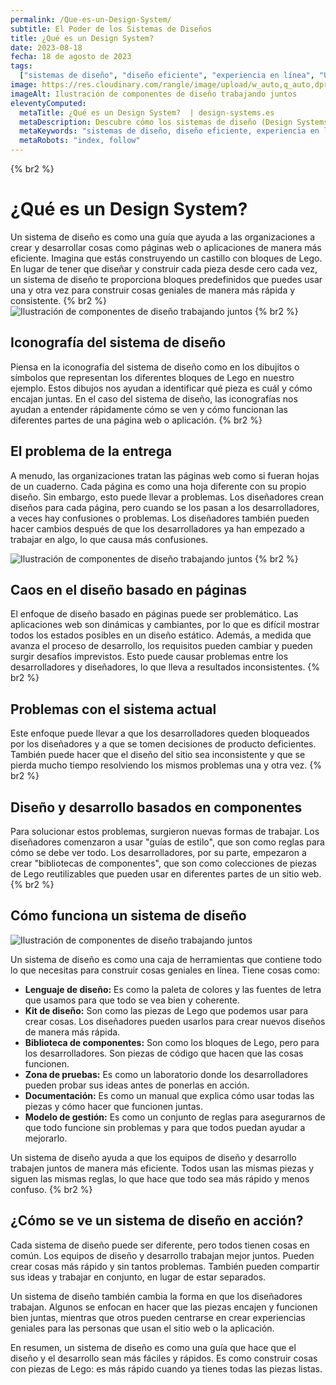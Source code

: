 ```yaml
---
permalink: /Que-es-un-Design-System/
subtitle: El Poder de los Sistemas de Diseños
title: ¿Qué es un Design System?
date: 2023-08-18
fecha: 18 de agosto de 2023
tags:
  ["sistemas de diseño", "diseño eficiente", "experiencia en línea", "UI", "UX"]
image: https://res.cloudinary.com/rangle/image/upload/w_auto,q_auto,dpr_auto,f_auto/v1659118861/rangle.io/blogs/what-is-a-design-system/feature-photo.png
imageAlt: Ilustración de componentes de diseño trabajando juntos
eleventyComputed:
  metaTitle: ¿Qué es un Design System?  | design-systems.es
  metaDescription: Descubre cómo los sistemas de diseño (Design Systems) pueden mejorar la eficiencia del diseño y crear experiencias en línea excepcionales. ¡Optimiza tu sitio web hoy mismo!
  metaKeywords: "sistemas de diseño, diseño eficiente, experiencia en línea, UI, UX"
  metaRobots: "index, follow"
---
```


{% br2 %}

# ¿Qué es un Design System?

Un sistema de diseño es como una guía que ayuda a las organizaciones a crear y desarrollar cosas como páginas web o aplicaciones de manera más eficiente. Imagina que estás construyendo un castillo con bloques de Lego. En lugar de tener que diseñar y construir cada pieza desde cero cada vez, un sistema de diseño te proporciona bloques predefinidos que puedes usar una y otra vez para construir cosas geniales de manera más rápida y consistente.
{% br2 %}
![Ilustración de componentes de diseño trabajando juntos](https://res.cloudinary.com/rangle/image/upload/w_auto,q_auto,dpr_auto,f_auto/v1659118861/rangle.io/blogs/what-is-a-design-system/feature-photo.png)
{% br2 %}

## Iconografía del sistema de diseño

Piensa en la iconografía del sistema de diseño como en los dibujitos o símbolos que representan los diferentes bloques de Lego en nuestro ejemplo. Estos dibujos nos ayudan a identificar qué pieza es cuál y cómo encajan juntas. En el caso del sistema de diseño, las iconografías nos ayudan a entender rápidamente cómo se ven y cómo funcionan las diferentes partes de una página web o aplicación.
{% br2 %}

## El problema de la entrega

A menudo, las organizaciones tratan las páginas web como si fueran hojas de un cuaderno. Cada página es como una hoja diferente con su propio diseño. Sin embargo, esto puede llevar a problemas. Los diseñadores crean diseños para cada página, pero cuando se los pasan a los desarrolladores, a veces hay confusiones o problemas. Los diseñadores también pueden hacer cambios después de que los desarrolladores ya han empezado a trabajar en algo, lo que causa más confusiones.

![Ilustración de componentes de diseño trabajando juntos](https://res.cloudinary.com/rangle/image/upload/w_auto,q_auto,dpr_auto,f_auto/v1659118859/rangle.io/blogs/what-is-a-design-system/5.png)
{% br2 %}

## Caos en el diseño basado en páginas

El enfoque de diseño basado en páginas puede ser problemático. Las aplicaciones web son dinámicas y cambiantes, por lo que es difícil mostrar todos los estados posibles en un diseño estático. Además, a medida que avanza el proceso de desarrollo, los requisitos pueden cambiar y pueden surgir desafíos imprevistos. Esto puede causar problemas entre los desarrolladores y diseñadores, lo que lleva a resultados inconsistentes.
{% br2 %}

## Problemas con el sistema actual

Este enfoque puede llevar a que los desarrolladores queden bloqueados por los diseñadores y a que se tomen decisiones de producto deficientes. También puede hacer que el diseño del sitio sea inconsistente y que se pierda mucho tiempo resolviendo los mismos problemas una y otra vez.
{% br2 %}

## Diseño y desarrollo basados en componentes

Para solucionar estos problemas, surgieron nuevas formas de trabajar. Los diseñadores comenzaron a usar "guías de estilo", que son como reglas para cómo se debe ver todo. Los desarrolladores, por su parte, empezaron a crear "bibliotecas de componentes", que son como colecciones de piezas de Lego reutilizables que pueden usar en diferentes partes de un sitio web.
{% br2 %}

## Cómo funciona un sistema de diseño

![Ilustración de componentes de diseño trabajando juntos](https://res.cloudinary.com/rangle/image/upload/w_auto,q_auto,dpr_auto/v1659118859/rangle.io/blogs/what-is-a-design-system/31.svg)

Un sistema de diseño es como una caja de herramientas que contiene todo lo que necesitas para construir cosas geniales en línea. Tiene cosas como:

- **Lenguaje de diseño:** Es como la paleta de colores y las fuentes de letra que usamos para que todo se vea bien y coherente.
- **Kit de diseño:** Son como las piezas de Lego que podemos usar para crear cosas. Los diseñadores pueden usarlos para crear nuevos diseños de manera más rápida.
- **Biblioteca de componentes:** Son como los bloques de Lego, pero para los desarrolladores. Son piezas de código que hacen que las cosas funcionen.
- **Zona de pruebas:** Es como un laboratorio donde los desarrolladores pueden probar sus ideas antes de ponerlas en acción.
- **Documentación:** Es como un manual que explica cómo usar todas las piezas y cómo hacer que funcionen juntas.
- **Modelo de gestión:** Es como un conjunto de reglas para asegurarnos de que todo funcione sin problemas y para que todos puedan ayudar a mejorarlo.

Un sistema de diseño ayuda a que los equipos de diseño y desarrollo trabajen juntos de manera más eficiente. Todos usan las mismas piezas y siguen las mismas reglas, lo que hace que todo sea más rápido y menos confuso.
{% br2 %}

## ¿Cómo se ve un sistema de diseño en acción?

Cada sistema de diseño puede ser diferente, pero todos tienen cosas en común. Los equipos de diseño y desarrollo trabajan mejor juntos. Pueden crear cosas más rápido y sin tantos problemas. También pueden compartir sus ideas y trabajar en conjunto, en lugar de estar separados.

Un sistema de diseño también cambia la forma en que los diseñadores trabajan. Algunos se enfocan en hacer que las piezas encajen y funcionen bien juntas, mientras que otros pueden centrarse en crear experiencias geniales para las personas que usan el sitio web o la aplicación.

En resumen, un sistema de diseño es como una guía que hace que el diseño y el desarrollo sean más fáciles y rápidos. Es como construir cosas con piezas de Lego: es más rápido cuando ya tienes todas las piezas listas.
